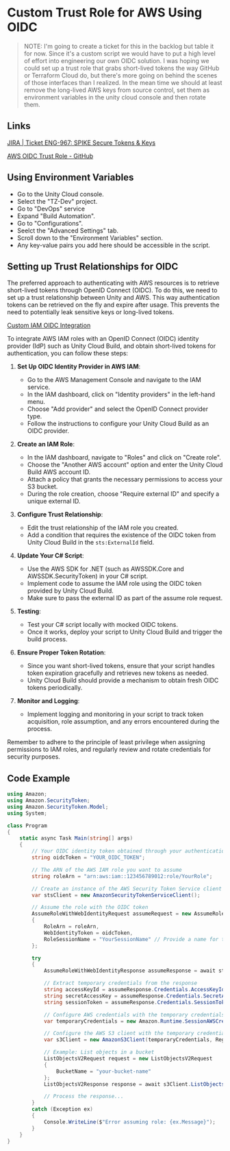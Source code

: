 # Custom Trust Role for AWS Using OIDC

> NOTE: I'm going to create a ticket for this in the backlog but table it for now. Since it's a custom script we would have to put a high level of effort into engineering our own OIDC solution. I was hoping we could set up a trust role that grabs short-lived tokens the way GitHub or Terraform Cloud do, but there's more going on behind the scenes of those interfaces than I realized. In the mean time we should at least remove the long-lived AWS keys from source control, set them as environment variables in the unity cloud console and then rotate them.

## Links
[JIRA | Ticket ENG-967: SPIKE Secure Tokens & Keys](https://terrazerotech.atlassian.net/browse/ENG-967)

[AWS OIDC Trust Role - GitHub](https://github.com/appvia/terraform-aws-oidc/tree/main)

## Using Environment Variables
- Go to the Unity Cloud console.
- Select the "TZ-Dev" project.
- Go to "DevOps" service
- Expand "Build Automation".
- Go to "Configurations".
- Seelct the "Advanced Settings" tab.
- Scroll down to the "Environment Variables" section.
- Any key-value pairs you add here should be accessible in the script.

## Setting up Trust Relationships for OIDC

The preferred approach to authenticating with AWS resources is to retrieve short-lived tokens through OpenID Connect (OIDC). To do this, we need to set up a trust relationship between Unity and AWS. This way authentication tokens can be retrieved on the fly and expire after usage. This prevents the need to potentially leak sensitive keys or long-lived tokens.

[Custom IAM OIDC Integration](https://github.com/appvia/terraform-aws-oidc)

To integrate AWS IAM roles with an OpenID Connect (OIDC) identity provider (IdP) such as Unity Cloud Build, and obtain short-lived tokens for authentication, you can follow these steps:

1. **Set Up OIDC Identity Provider in AWS IAM**:
   - Go to the AWS Management Console and navigate to the IAM service.
   - In the IAM dashboard, click on "Identity providers" in the left-hand menu.
   - Choose "Add provider" and select the OpenID Connect provider type.
   - Follow the instructions to configure your Unity Cloud Build as an OIDC provider.

2. **Create an IAM Role**:
   - In the IAM dashboard, navigate to "Roles" and click on "Create role".
   - Choose the "Another AWS account" option and enter the Unity Cloud Build AWS account ID.
   - Attach a policy that grants the necessary permissions to access your S3 bucket.
   - During the role creation, choose "Require external ID" and specify a unique external ID.

3. **Configure Trust Relationship**:
   - Edit the trust relationship of the IAM role you created.
   - Add a condition that requires the existence of the OIDC token from Unity Cloud Build in the `sts:ExternalId` field.

4. **Update Your C# Script**:
   - Use the AWS SDK for .NET (such as AWSSDK.Core and AWSSDK.SecurityToken) in your C# script.
   - Implement code to assume the IAM role using the OIDC token provided by Unity Cloud Build.
   - Make sure to pass the external ID as part of the assume role request.

5. **Testing**:
   - Test your C# script locally with mocked OIDC tokens.
   - Once it works, deploy your script to Unity Cloud Build and trigger the build process.

6. **Ensure Proper Token Rotation**:
   - Since you want short-lived tokens, ensure that your script handles token expiration gracefully and retrieves new tokens as needed.
   - Unity Cloud Build should provide a mechanism to obtain fresh OIDC tokens periodically.

7. **Monitor and Logging**:
   - Implement logging and monitoring in your script to track token acquisition, role assumption, and any errors encountered during the process.

Remember to adhere to the principle of least privilege when assigning permissions to IAM roles, and regularly review and rotate credentials for security purposes.


## Code Example
```cs
using Amazon;
using Amazon.SecurityToken;
using Amazon.SecurityToken.Model;
using System;

class Program
{
    static async Task Main(string[] args)
    {
        // Your OIDC identity token obtained through your authentication flow
        string oidcToken = "YOUR_OIDC_TOKEN";

        // The ARN of the AWS IAM role you want to assume
        string roleArn = "arn:aws:iam::123456789012:role/YourRole";

        // Create an instance of the AWS Security Token Service client
        var stsClient = new AmazonSecurityTokenServiceClient();

        // Assume the role with the OIDC token
        AssumeRoleWithWebIdentityRequest assumeRequest = new AssumeRoleWithWebIdentityRequest
        {
            RoleArn = roleArn,
            WebIdentityToken = oidcToken,
            RoleSessionName = "YourSessionName" // Provide a name for the session
        };

        try
        {
            AssumeRoleWithWebIdentityResponse assumeResponse = await stsClient.AssumeRoleWithWebIdentityAsync(assumeRequest);

            // Extract temporary credentials from the response
            string accessKeyId = assumeResponse.Credentials.AccessKeyId;
            string secretAccessKey = assumeResponse.Credentials.SecretAccessKey;
            string sessionToken = assumeResponse.Credentials.SessionToken;

            // Configure AWS credentials with the temporary credentials
            var temporaryCredentials = new Amazon.Runtime.SessionAWSCredentials(accessKeyId, secretAccessKey, sessionToken);

            // Configure the AWS S3 client with the temporary credentials
            var s3Client = new AmazonS3Client(temporaryCredentials, RegionEndpoint.USWest2);

            // Example: List objects in a bucket
            ListObjectsV2Request request = new ListObjectsV2Request
            {
                BucketName = "your-bucket-name"
            };
            ListObjectsV2Response response = await s3Client.ListObjectsV2Async(request);

            // Process the response...
        }
        catch (Exception ex)
        {
            Console.WriteLine($"Error assuming role: {ex.Message}");
        }
    }
}

```
